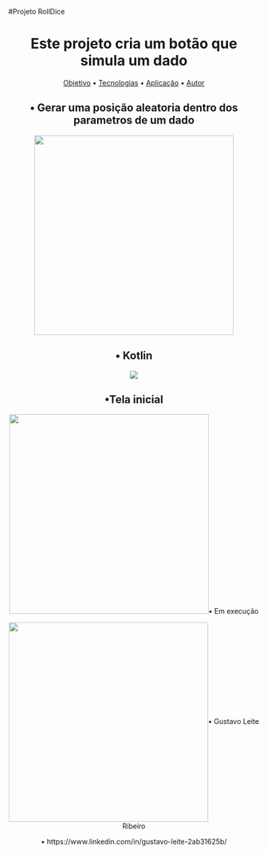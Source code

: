 #Projeto RollDice
<h1 align="center">Este projeto cria um botão que simula um dado</h1>
<p align="center">
 <a href="#objetivo">Objetivo</a> • 
 <a href="#tecnologias">Tecnologias</a> • 
 <a href="#Aplicação">Aplicação</a> •
 <a href="#autor">Autor</a>
</p>

<h2 id="Objetivo" align="center">• Gerar uma posição aleatoria dentro dos parametros de um dado</h2>
<p align="center"><img src="https://user-images.githubusercontent.com/125610281/227072556-dcae0fe0-521b-413a-89e6-883cb189cfa9.png" width="400px" heigth="500px">
</p>


<h2 id="Tecnologias" align="center">• Kotlin</h2>
<p align="center"><img src="https://img.shields.io/static/v1?label=Kotlin&message=DiceRoll&color=7159c1&style=for-the-badge&logo=ghost" />
</p>


<h2 id="Aplicação" align="center">•Tela inicial</h2>
<p align="center"><img src="https://user-images.githubusercontent.com/125610281/227073461-7377aaa5-0eb7-4ddb-9ea8-21a8f9006fcd.png" width="400px" heigth="500px/>
</p>
 
 
<h2 align="center">• Em execução</h2>
<p align="center"><img src="https://user-images.githubusercontent.com/125610281/227073514-ce1097cd-825f-4879-865d-673756a5ffe6.png" width="400px" heigth="500px/>
</p>


<h2 id="Autor" align="center">• Gustavo Leite Ribeiro</h2>
<p align="center">• https://www.linkedin.com/in/gustavo-leite-2ab31625b/</p>
